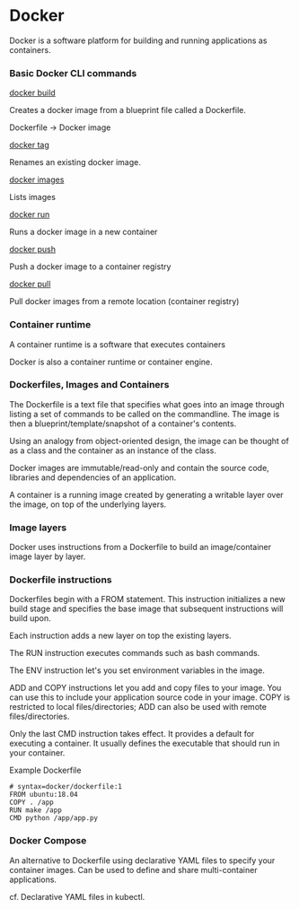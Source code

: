 # Docker

Docker is a software platform for building and running applications as containers. 

### Basic Docker CLI commands

[docker build](https://docs.docker.com/engine/reference/commandline/build/)

Creates a docker image from a blueprint file called a Dockerfile.

Dockerfile -> Docker image

[docker tag](https://docs.docker.com/engine/reference/commandline/tag/)

Renames an existing docker image.

[docker images](https://docs.docker.com/engine/reference/commandline/images/)

Lists images

[docker run](https://docs.docker.com/engine/reference/commandline/run/)

Runs a docker image in a new container

[docker push](https://docs.docker.com/engine/reference/commandline/push/)

Push a docker image to a container registry

[docker pull](https://docs.docker.com/engine/reference/commandline/pull/)

Pull docker images from a remote location (container registry)

### Container runtime

A container runtime is a software that executes containers

Docker is also a container runtime or container engine.


### Dockerfiles, Images and Containers

The Dockerfile is a text file that specifies what goes into an image through listing a set of commands to be called on the commandline. The image is then a blueprint/template/snapshot of a container's contents.

Using an analogy from object-oriented design, the image can be thought of as a class and the container as an instance of the class.

Docker images are immutable/read-only and contain the source code, libraries and dependencies of an application.

A container is a running image created by generating a writable layer over the image, on top of the underlying layers.

### Image layers

Docker uses instructions from a Dockerfile to build an image/container image layer by layer.


### Dockerfile instructions

Dockerfiles begin with a FROM statement. This instruction initializes a new build stage and specifies the base image that subsequent instructions will build upon.

Each instruction adds a new layer on top the existing layers.

The RUN instruction executes commands such as bash commands.

The ENV instruction let's you set environment variables in the image.

ADD and COPY instructions let you add and copy files to your image. You can use this to include your application source code in your image. COPY is restricted to local files/directories; ADD can also be used with remote files/directories.

Only the last CMD instruction takes effect. It provides a default for executing a container. It usually defines the executable that should run in your container.

Example Dockerfile

```docker
# syntax=docker/dockerfile:1
FROM ubuntu:18.04
COPY . /app
RUN make /app
CMD python /app/app.py
```


### Docker Compose

An alternative to Dockerfile using declarative YAML files to specify your container images. Can be used to define and share multi-container applications.

cf. Declarative YAML files in kubectl.

